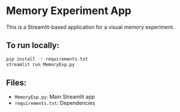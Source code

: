 # Memory Experiment App

This is a Streamlit-based application for a visual memory experiment.

## To run locally:
```bash
pip install -r requirements.txt
streamlit run MemoryExp.py
```

## Files:
- `MemoryExp.py`: Main Streamlit app
- `requirements.txt`: Dependencies
